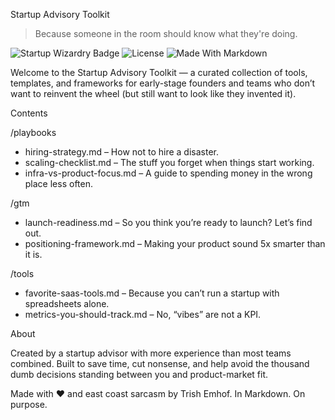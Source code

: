 

Startup Advisory Toolkit

> Because someone in the room should know what they're doing.

![Startup Wizardry Badge](https://img.shields.io/badge/Advisor-Level%20100-blueviolet?style=flat-square)
![License](https://img.shields.io/badge/license-none-lightgrey?style=flat-square)
![Made With Markdown](https://img.shields.io/badge/built%20with-Markdown-1f425f.svg?style=flat-square)

Welcome to the Startup Advisory Toolkit — a curated collection of tools, templates, and frameworks for early-stage founders and teams who don’t want to reinvent the wheel (but still want to look like they invented it).


Contents

/playbooks
- hiring-strategy.md – How not to hire a disaster.
- scaling-checklist.md – The stuff you forget when things start working.
- infra-vs-product-focus.md – A guide to spending money in the wrong place less often.

/gtm
- launch-readiness.md – So you think you’re ready to launch? Let’s find out.
- positioning-framework.md – Making your product sound 5x smarter than it is.

/tools
- favorite-saas-tools.md – Because you can’t run a startup with spreadsheets alone.
- metrics-you-should-track.md – No, “vibes” are not a KPI.

About

Created by a startup advisor with more experience than most teams combined. Built to save time, cut nonsense, and help avoid the thousand dumb decisions standing between you and product-market fit.


Made with ❤️ and east coast sarcasm by Trish Emhof. In Markdown. On purpose.

